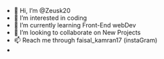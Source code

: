 - 👋 Hi, I’m @Zeusk20
- 👀 I’m interested in coding
- 🌱 I’m currently learning Front-End webDev
- 💞️ I’m looking to collaborate on New Projects
- 📫 Reach me through faisal_kamran17 (instaGram)
- 

<!---
Zeusk20/Zeusk20 is a ✨ special ✨ repository because its `README.md` (this file) appears on your GitHub profile.
You can click the Preview link to take a look at your changes.
--->
